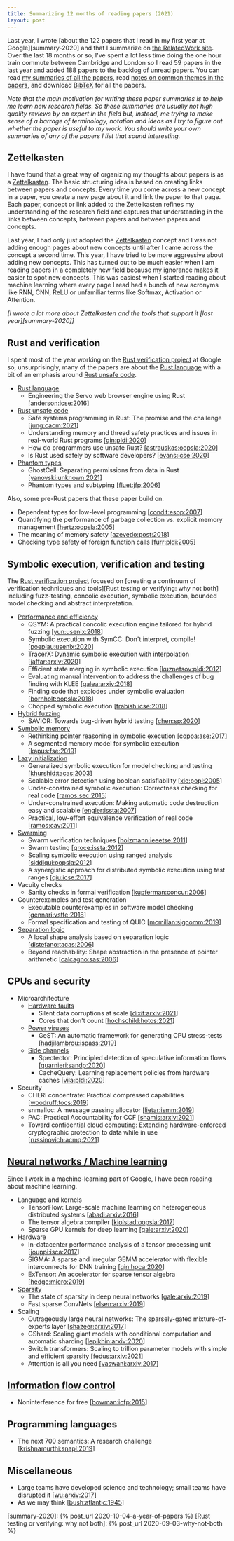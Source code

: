 ```yaml
---
title: Summarizing 12 months of reading papers (2021)
layout: post
---
```


Last year, I wrote [about the 122 papers that I read in my first year at Google][summary-2020]
and that I summarize on [the RelatedWork site][RelatedWork].
Over the last 18 months or so, I've spent a lot less time doing the one hour train commute between Cambridge and London
so I read 59 papers in the last year and added 188 papers to the backlog of unread papers.
You can read [my summaries of all the papers][RelatedWork],
read [notes on common themes in the papers][notes],
and download [BibTeX][bibfile] for all the papers.

*Note that the main motivation for writing these paper summaries
is to help me learn new research fields.
So these summaries are usually not high quality reviews by an expert in the
field but, instead, me trying to make sense of a barrage of terminology,
notation and ideas as I try to figure out whether the paper is useful to my
work.
You should write your own summaries of any of the papers I list that sound interesting.*


## Zettelkasten

I have found that a great way of organizing my thoughts about papers is as a
[Zettelkasten].  The basic structuring idea is based on creating links between
papers and concepts.  Every time you come across a new concept in a paper, you
create a new page about it and link the paper to that page.  Each paper,
concept or link added to the Zettelkasten refines my understanding of the
research field and captures that understanding in the links between concepts,
between papers and between papers and concepts.

Last year, I had only just adopted the [Zettelkasten] concept and I was not adding
enough pages about new concepts until after I came across the concept a second time.
This year, I have tried to be more aggressive about adding new concepts.
This has turned out to be much easier when I am reading papers in a completely new field
because my ignorance makes it easier to spot new concepts.
This was easiest when I started reading about machine learning where every page
I read had a bunch of new acronyms like RNN, CNN, ReLU or unfamiliar terms
like Softmax, Activation or Attention.

*[I wrote a lot more about Zettelkasten and the tools that support it [last year][summary-2020]]*


## Rust and verification

I spent most of the year working on the [Rust verification project](https://project-oak.github.io/rust-verification-tools/) at Google
so, unsurprisingly, many of the papers are about the [Rust language] with a bit of an emphasis around [Rust unsafe code].

- [Rust language]
  - Engineering the Servo web browser engine using Rust [<a href="{{site.RWurl}}/papers/anderson:icse:2016/">anderson:icse:2016</a>]
- [Rust unsafe code]
  - Safe systems programming in Rust: The promise and the challenge [<a href="{{site.RWurl}}/papers/jung:cacm:2021/">jung:cacm:2021</a>]
  - Understanding memory and thread safety practices and issues in real-world Rust programs [<a href="{{site.RWurl}}/papers/qin:pldi:2020/">qin:pldi:2020</a>]
  - How do programmers use unsafe Rust? [<a href="{{site.RWurl}}/papers/astrauskas:oopsla:2020/">astrauskas:oopsla:2020</a>]
  - Is Rust used safely by software developers? [<a href="{{site.RWurl}}/papers/evans:icse:2020/">evans:icse:2020</a>]
- [Phantom types]
  - GhostCell: Separating permissions from data in Rust [<a href="{{site.RWurl}}/papers/yanovski:unknown:2021/">yanovski:unknown:2021</a>]
  - Phantom types and subtyping [<a href="{{site.RWurl}}/papers/fluet:jfp:2006/">fluet:jfp:2006</a>]

Also, some pre-Rust papers that these paper build on.

- Dependent types for low-level programming [<a href="{{site.RWurl}}/papers/condit:esop:2007/">condit:esop:2007</a>]
- Quantifying the performance of garbage collection vs. explicit memory management [<a href="{{site.RWurl}}/papers/hertz:oopsla:2005/">hertz:oopsla:2005</a>]
- The meaning of memory safety [<a href="{{site.RWurl}}/papers/azevedo:post:2018/">azevedo:post:2018</a>]
- Checking type safety of foreign function calls [<a href="{{site.RWurl}}/papers/furr:pldi:2005/">furr:pldi:2005</a>]


## Symbolic execution, verification and testing

The [Rust verification project](https://project-oak.github.io/rust-verification-tools/)
focused on [creating a continuum of verification techniques and tools][Rust testing or verifying: why not both]
including fuzz-testing, concolic execution, symbolic execution, bounded model checking and abstract interpretation.

- [Performance and efficiency][Verifier performance]
  - QSYM: A practical concolic execution engine tailored for hybrid fuzzing [<a href="{{site.RWurl}}/papers/yun:usenix:2018/">yun:usenix:2018</a>]
  - Symbolic execution with SymCC: Don't interpret, compile! [<a href="{{site.RWurl}}/papers/poeplau:usenix:2020/">poeplau:usenix:2020</a>]
  - TracerX: Dynamic symbolic execution with interpolation [<a href="{{site.RWurl}}/papers/jaffar:arxiv:2020/">jaffar:arxiv:2020</a>]
  - Efficient state merging in symbolic execution [<a href="{{site.RWurl}}/papers/kuznetsov:pldi:2012/">kuznetsov:pldi:2012</a>]
  - Evaluating manual intervention to address the challenges of bug finding with KLEE [<a href="{{site.RWurl}}/papers/galea:arxiv:2018/">galea:arxiv:2018</a>]
  - Finding code that explodes under symbolic evaluation [<a href="{{site.RWurl}}/papers/bornholt:oopsla:2018/">bornholt:oopsla:2018</a>]
  - Chopped symbolic execution [<a href="{{site.RWurl}}/papers/trabish:icse:2018/">trabish:icse:2018</a>]
- [Hybrid fuzzing]
  - SAVIOR: Towards bug-driven hybrid testing [<a href="{{site.RWurl}}/papers/chen:sp:2020/">chen:sp:2020</a>]
- [Symbolic memory]
  - Rethinking pointer reasoning in symbolic execution [<a href="{{site.RWurl}}/papers/coppa:ase:2017/">coppa:ase:2017</a>]
  - A segmented memory model for symbolic execution [<a href="{{site.RWurl}}/papers/kapus:fse:2019/">kapus:fse:2019</a>]
- [Lazy initialization]
  - Generalized symbolic execution for model checking and testing [<a href="{{site.RWurl}}/papers/khurshid:tacas:2003/">khurshid:tacas:2003</a>]
  - Scalable error detection using boolean satisfiability [<a href="{{site.RWurl}}/papers/xie:popl:2005/">xie:popl:2005</a>]
  - Under-constrained symbolic execution: Correctness checking for real code [<a href="{{site.RWurl}}/papers/ramos:sec:2015/">ramos:sec:2015</a>]
  - Under-constrained execution: Making automatic code destruction easy and scalable [<a href="{{site.RWurl}}/papers/engler:issta:2007/">engler:issta:2007</a>]
  - Practical, low-effort equivalence verification of real code [<a href="{{site.RWurl}}/papers/ramos:cav:2011/">ramos:cav:2011</a>]
- [Swarming][Swarm verification]
  - Swarm verification techniques [<a href="{{site.RWurl}}/papers/holzmann:ieeetse:2011/">holzmann:ieeetse:2011</a>]
  - Swarm testing [<a href="{{site.RWurl}}/papers/groce:issta:2012/">groce:issta:2012</a>]
  - Scaling symbolic execution using ranged analysis [<a href="{{site.RWurl}}/papers/siddiqui:oopsla:2012/">siddiqui:oopsla:2012</a>]
  - A synergistic approach for distributed symbolic execution using test ranges [<a href="{{site.RWurl}}/papers/qiu:icse:2017/">qiu:icse:2017</a>]
- Vacuity checks
  - Sanity checks in formal verification [<a href="{{site.RWurl}}/papers/kupferman:concur:2006/">kupferman:concur:2006</a>]
- Counterexamples and test generation
  - Executable counterexamples in software model checking [<a href="{{site.RWurl}}/papers/gennari:vstte:2018/">gennari:vstte:2018</a>]
  - Formal specification and testing of QUIC [<a href="{{site.RWurl}}/papers/mcmillan:sigcomm:2019/">mcmillan:sigcomm:2019</a>]
- [Separation logic]
  - A local shape analysis based on separation logic [<a href="{{site.RWurl}}/papers/distefano:tacas:2006/">distefano:tacas:2006</a>]
  - Beyond reachability: Shape abstraction in the presence of pointer arithmetic [<a href="{{site.RWurl}}/papers/calcagno:sas:2006/">calcagno:sas:2006</a>]


## CPUs and security

- Microarchitecture
  - [Hardware faults]
    - Silent data corruptions at scale [<a href="{{site.RWurl}}/papers/dixit:arxiv:2021/">dixit:arxiv:2021</a>]
    - Cores that don't count [<a href="{{site.RWurl}}/papers/hochschild:hotos:2021/">hochschild:hotos:2021</a>]
  - [Power viruses][Power virus]
    - GeST: An automatic framework for generating CPU stress-tests [<a href="{{site.RWurl}}/papers/hadjilambrou:ispass:2019/">hadjilambrou:ispass:2019</a>]
  - [Side channels][Side channel]
    - Spectector: Principled detection of speculative information flows [<a href="{{site.RWurl}}/papers/guarnieri:sandp:2020/">guarnieri:sandp:2020</a>]
    - CacheQuery: Learning replacement policies from hardware caches [<a href="{{site.RWurl}}/papers/vila:pldi:2020/">vila:pldi:2020</a>]
- Security
  - CHERI concentrate: Practical compressed capabilities [<a href="{{site.RWurl}}/papers/woodruff:tocs:2019/">woodruff:tocs:2019</a>]
  - snmalloc: A message passing allocator [<a href="{{site.RWurl}}/papers/lietar:ismm:2019/">lietar:ismm:2019</a>]
  - PAC: Practical Accountability for CCF [<a href="{{site.RWurl}}/papers/shamis:arxiv:2021/">shamis:arxiv:2021</a>]
  - Toward confidential cloud computing: Extending hardware-enforced cryptographic protection to data while in use [<a href="{{site.RWurl}}/papers/russinovich:acmq:2021/">russinovich:acmq:2021</a>]
  

## [Neural networks / Machine learning][Neural network]

Since I work in a machine-learning part of Google, I have been reading about machine learning.

- Language and kernels
  - TensorFlow: Large-scale machine learning on heterogeneous distributed systems [<a href="{{site.RWurl}}/papers/abadi:arxiv:2016/">abadi:arxiv:2016</a>]
  - The tensor algebra compiler [<a href="https://alastairreid.github.io/RelatedWork/papers/kjolstad:oopsla:2017/">kjolstad:oopsla:2017</a>]
  - Sparse GPU kernels for deep learning [<a href="{{site.RWurl}}/papers/gale:arxiv:2020/">gale:arxiv:2020</a>]
- Hardware
  - In-datacenter performance analysis of a tensor processing unit [<a href="{{site.RWurl}}/papers/jouppi:isca:2017/">jouppi:isca:2017</a>]
  - SIGMA: A sparse and irregular GEMM accelerator with flexible interconnects for DNN training [<a href="/papers/qin:hpca:2020/">qin:hpca:2020</a>]
  - ExTensor: An accelerator for sparse tensor algebra [<a href="{{site.RWurl}}/papers/hedge:micro:2019/">hedge:micro:2019</a>]
- [Sparsity][Sparse model]
  - The state of sparsity in deep neural networks [<a href="{{site.RWurl}}/papers/gale:arxiv:2019/">gale:arxiv:2019</a>]
  - Fast sparse ConvNets [<a href="{{site.RWurl}}/papers/elsen:arxiv:2019/">elsen:arxiv:2019</a>]
- Scaling
  - Outrageously large neural networks: The sparsely-gated mixture-of-experts layer [<a href="{{site.RWurl}}/papers/shazeer:arxiv:2017/">shazeer:arxiv:2017</a>]
  - GShard: Scaling giant models with conditional computation and automatic sharding [<a href="{{site.RWurl}}/papers/lepikhin:arxiv:2020/">lepikhin:arxiv:2020</a>]
  - Switch transformers: Scaling to trillion parameter models with simple and efficient sparsity [<a href="{{site.RWurl}}/papers/fedus:arxiv:2021/">fedus:arxiv:2021</a>]
  - Attention is all you need [<a href="{{site.RWurl}}/papers/vaswani:arxiv:2017/">vaswani:arxiv:2017</a>]

## [Information flow control]

- Noninterference for free [<a href="{{site.RWurl}}/papers/bowman:icfp:2015/">bowman:icfp:2015</a>]

## Programming languages

- The next 700 semantics: A research challenge [<a href="{{site.RWurl}}/papers/krishnamurthi:snapl:2019/">krishnamurthi:snapl:2019</a>]


## Miscellaneous

- Large teams have developed science and technology; small teams have disrupted it [<a href="{{site.RWurl}}/papers/wu:arxiv:2017/">wu:arxiv:2017</a>]
- As we may think [<a href="{{site.RWurl}}/papers/bush:atlantic:1945/">bush:atlantic:1945</a>]



[summary-2020]:               {% post_url 2020-10-04-a-year-of-papers %}
[Rust testing or verifying: why not both]: {% post_url 2020-09-03-why-not-both %}

[RelatedWork]:                {{site.RWurl}}
[bibfile]:                    {{site.RWurl}}/RelatedWork.bib
[papers]:                     {{site.RWurl}}/papers
[notes]:                      {{site.RWurl}}/notes

[Hardware faults]:            {{site.RWurl}}/notes/hardware-faults/
[Hybrid fuzzing]:             {{site.RWurl}}/notes/hybrid-testing/
[Information flow control]:   {{site.RWurl}}/notes/information-flow/
[Lazy initialization]:        {{site.RWurl}}/notes/lazy-initialization/
[Neural network]:             {{site.RWurl}}/notes/neural-network/
[Power virus]:                {{site.RWurl}}/notes/power-virus/
[Phantom types]:              {{site.RWurl}}/notes/phantom-types/
[Rust language]:              {{site.RWurl}}/notes/rust-language/
[Rust unsafe code]:           {{site.RWurl}}/notes/rust-unsafe-code/
[Separation logic]:           {{site.RWurl}}/notes/separation-logic/
[Side channel]:               {{site.RWurl}}/notes/side-channel/
[Sparse model]:               {{site.RWurl}}/notes/sparse-model/
[Swarm verification]:         {{site.RWurl}}/notes/swarm-verification/
[Symbolic memory]:            {{site.RWurl}}/notes/symbolic-memory/
[Verifier performance]:       {{site.RWurl}}/notes/verifier-performance/

[the morning paper]:          https://blog.acolyer.org
[Zettelkasten]:               https://zettelkasten.de/posts/zettelkasten-improves-thinking-writing
